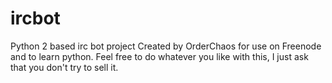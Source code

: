 # ircbot
Python 2 based irc bot project
Created by OrderChaos for use on Freenode and to learn python.
Feel free to do whatever you like with this, I just ask that you don't try to sell it.
